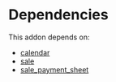 # Dependencies

This addon depends on:

- [calendar](../../odoo-bringout-oca-ocb-calendar)
- [sale](../../odoo-bringout-oca-ocb-sale)
- [sale_payment_sheet](../../odoo-bringout-oca-sale-workflow-sale_payment_sheet)
